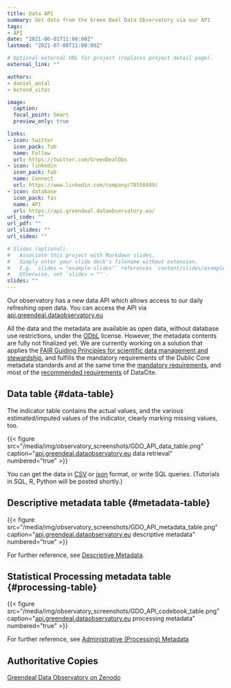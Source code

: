 ```yaml
---
title: Data API
summary: Get data from the Green Deal Data Observatory via our API
tags:
- API
date: "2021-06-01T11:00:00Z"
lastmod: "2021-07-08T11:00:00Z"

# Optional external URL for project (replaces project detail page).
external_link: ""

authors:
- daniel_antal
- botond_vitos

image:
  caption: 
  focal_point: Smart
  preview_only: true

links:
- icon: twitter
  icon_pack: fab
  name: Follow
  url: https://twitter.com/GreenDealObs
- icon: linkedin
  icon_pack: fab
  name: Connect
  url: https://www.linkedin.com/company/78556699/
- icon: database
  icon_pack: fas
  name: API
  url: https://api.greendeal.dataobservatory.eu/
url_code: ""
url_pdf: ""
url_slides: ""
url_video: ""

# Slides (optional).
#   Associate this project with Markdown slides.
#   Simply enter your slide deck's filename without extension.
#   E.g. `slides = "example-slides"` references `content/slides/example-slides.md`.
#   Otherwise, set `slides = ""`.
slides: ""
---
```


Our observatory has a new data API which allows access to our daily refreshing open data. You can access the API via [api.greendeal.dataobservatory.eu](http://api.greendeal.dataobservatory.eu/) 

All the data and the metadata are available as open data, without database use restrictions, under the [ODbL](https://opendatacommons.org/licenses/odbl/) license. However, the metadata contents are fully not finalized yet. We are currently working on a solution that applies the [FAIR Guiding Principles for scientific data management and stewardship](http://www.nature.com/articles/sdata201618), and fulfills the mandatory requirements of the Dublic Core metadata standards and at the same time the [mandatory requirements](https://support.datacite.org/docs/datacite-metadata-schema-v44-mandatory-properties), and most of the [recommended requirements](https://support.datacite.org/docs/datacite-metadata-schema-v44-recommended-and-optional-properties) of DataCite. 

## Data table {#data-table}

The indicator table contains the actual values, and the various estimated/imputed values of the indicator, clearly marking missing values, too.

{{< figure src="/media/img/observatory_screenshots/GDO_API_data_table.png" caption="[api.greendeal.dataobservatory.eu](https://api.greendeal.dataobservatory.eu/database/) data retrieval" numbered="true" >}}

You can get the data in [CSV](https://api.greendeal.dataobservatory.eu/database/data.csv?_size=max) or [json](https://api.greendeal.dataobservatory.eu/database/data.json) format, or write SQL queries. (Tutorials in SQL, R, Python will be posted shortly.)

## Descriptive metadata table {#metadata-table}

{{< figure src="/media/img/observatory_screenshots/GDO_API_metadata_table.png" 
caption="[api.greendeal.dataobservatory.eu](https://api.greendeal.dataobservatory.eu/database/metadata) descriptive metadata" numbered="true" >}}

For further reference, see [Descriptive Metadata](/data/metadata/#descriptive-metadata).

## Statistical Processing metadata table {#processing-table}


{{< figure src="/media/img/observatory_screenshots/GDO_API_codebook_table.png" caption="[api.greendeal.dataobservatory.eu](https://api.greendeal.dataobservatory.eu/database/codebook) processing metadata" numbered="true" >}}

For further reference, see [Administrative (Processing) Metadata ](/data/metadata/#processing-metadata)

## Authoritative Copies 

[Greendeal Data Observatory on Zenodo](https://zenodo.org/communities/greendeal_observatory/)
